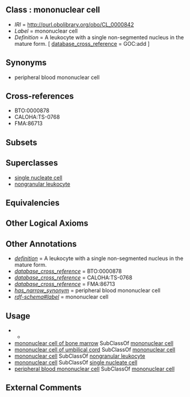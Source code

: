 
## Class : mononuclear cell

 * *IRI* = http://purl.obolibrary.org/obo/CL_0000842
 * *Label* = mononuclear cell
 * *Definition* = A leukocyte with a single non-segmented nucleus in the mature form. [ [database_cross_reference](../../ef/oboInOwl#hasDbXref.md) = GOC:add ]

## Synonyms

 * peripheral blood mononuclear cell

## Cross-references

 * BTO:0000878
 * CALOHA:TS-0768
 * FMA:86713

## Subsets


## Superclasses

 * [single nucleate cell](../../CL/26/CL_0000226.md)
 * [nongranular leukocyte](../../CL/87/CL_0002087.md)

## Equivalencies


## Other Logical Axioms


## Other Annotations

 * *[definition](../../IAO/15/IAO_0000115.md)* = A leukocyte with a single non-segmented nucleus in the mature form.
 * *[database_cross_reference](../../ef/oboInOwl#hasDbXref.md)* = BTO:0000878
 * *[database_cross_reference](../../ef/oboInOwl#hasDbXref.md)* = CALOHA:TS-0768
 * *[database_cross_reference](../../ef/oboInOwl#hasDbXref.md)* = FMA:86713
 * *[has_narrow_synonym](../../ym/oboInOwl#hasNarrowSynonym.md)* = peripheral blood mononuclear cell
 * *[rdf-schema#label](../../el/rdf-schema#label.md)* = mononuclear cell

## Usage

 * -
 * [mononuclear cell of bone marrow](../../CL/04/CL_0010004.md) SubClassOf [mononuclear cell](../../CL/42/CL_0000842.md)
 * [mononuclear cell of umbilical cord](../../CL/85/CL_2000085.md) SubClassOf [mononuclear cell](../../CL/42/CL_0000842.md)
 * [mononuclear cell](../../CL/42/CL_0000842.md) SubClassOf [nongranular leukocyte](../../CL/87/CL_0002087.md)
 * [mononuclear cell](../../CL/42/CL_0000842.md) SubClassOf [single nucleate cell](../../CL/26/CL_0000226.md)
 * [peripheral blood mononuclear cell](../../CL/01/CL_2000001.md) SubClassOf [mononuclear cell](../../CL/42/CL_0000842.md)

## External Comments


